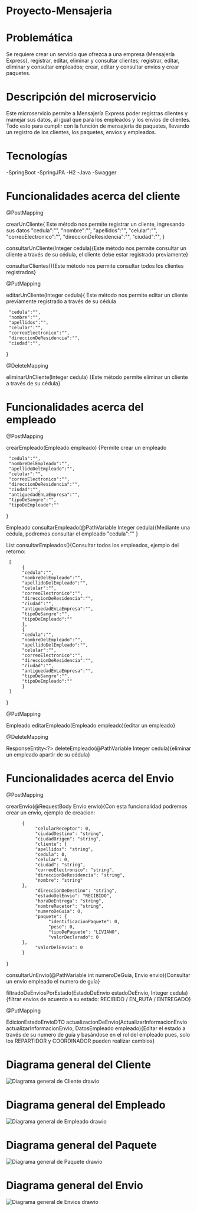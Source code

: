 # Proyecto-Mensajeria

# Problemática

Se requiere crear un servicio que ofrezca a una empresa (Mensajería Express), registrar, editar, eliminar y consultar clientes;
registrar, editar, eliminar y consultar empleados; crear, editar y consultar envios  y crear paquetes. 

# Descripción del microservicio

Este microservicio permite a Mensajería Express poder registras clientes y manejar sus datos, al igual que para los empleados y los envíos de clientes. Todo esto para cumplir con la función de mensajería de paquetes,  llevando  un registro de los clientes, los paquetes, envíos y empleados.

# Tecnologías

-SpringBoot
-SpringJPA
-H2
-Java
-Swagger

# Funcionalidades acerca del cliente

@PostMapping

crearUnCliente{ Este método nos permite registrar un cliente, ingresando sus datos
     "cedula":"",
     "nombre":"",
     "apellidos":"",
     "celular":"",
     "correoElectronico":"",
     "direccionDeResidencia":"",
     "ciudad":"",
}

consultarUnCliente(Integer cedula){Este método nos permite consultar un cliente a través de su  cédula, el cliente debe estar registrado previamente}

consultarClientes(){Este método nos permite consultar todos los clientes registrados}

@PutMapping

editarUnCliente(Integer cedula){ Este método nos permite editar un cliente previamente registrado a través de su cédula
     
     "cedula":"",
     "nombre":"",
     "apellidos":"",
     "celular":"",
     "correoElectronico":"",
     "direccionDeResidencia":"",
     "ciudad":"",
}

@DeleteMapping

eliminarUnCliente(Integer cedula) {Este método permite eliminar un cliente a través de su cédula}

# Funcionalidades acerca del empleado

@PostMapping

crearEmpleado(Empleado empleado) {Permite crear un empleado
     
     "cedula":"",
     "nombreDelEmpleado":"",
     "apellidoDelEmpleado":"",
     "celular":"",
     "correoElectronico":"",
     "direccionDeResidencia":"",
     "ciudad":"",
     "antiguedadEnLaEmpresa":"",
     "tipoDeSangre":"",
     "tipoDeEmpleado":""

}

Empleado consultarEmpleado(@PathVariable Integer cedula){Mediante una cédula, podremos consultar el empleado
     "cedula":""
}

List<Empleado> consultarEmpleados(){Consultar todos los empleados, ejemplo del retorno:
     
     [
          {
          "cedula":"",
          "nombreDelEmpleado":"",
          "apellidoDelEmpleado":"",
          "celular":"",
          "correoElectronico":"",
          "direccionDeResidencia":"",
          "ciudad":"",
          "antiguedadEnLaEmpresa":"",
          "tipoDeSangre":"",
          "tipoDeEmpleado":""
          },
          {
          "cedula":"",
          "nombreDelEmpleado":"",
          "apellidoDelEmpleado":"",
          "celular":"",
          "correoElectronico":"",
          "direccionDeResidencia":"",
          "ciudad":"",
          "antiguedadEnLaEmpresa":"",
          "tipoDeSangre":"",
          "tipoDeEmpleado":""
          }
     ]
}


@PutMapping
     
     
Empleado editarEmpleado(Empleado empleado){editar un empleado}


@DeleteMapping

ResponseEntity<?> deleteEmpleado(@PathVariable Integer cedula){eliminar un empleado apartir de su cédula}


# Funcionalidades acerca del Envio

@PostMapping

crearEnvio(@RequestBody Envio envio){Con esta funcionalidad podremos crear un envio, ejemplo de creacion:

          {
               "celularReceptor": 0,
               "ciudadDestino": "string",
               "ciudadOrigen": "string",
               "cliente": {
               "apellidos": "string",
               "cedula": 0,
               "celular": 0,
               "ciudad": "string",
               "correoElectronico": "string",
               "direccionDeResidencia": "string",
               "nombre": "string"
          },
               "direccionDeDestino": "string",
               "estadoDelEnvio": "RECIBIDO",
               "horaDeEntrega": "string",
               "nombreRecetor": "string",
               "numeroDeGuia": 0,
               "paquete": {
                    "identificacionPaquete": 0,
                    "peso": 0,
                    "tipoDePaquete": "LIVIANO",
                    "valorDeclarado": 0
          },
               "valorDelEnvio": 0
          }

}


consultarUnEnvio(@PathVariable int numeroDeGuia, Envio envio){Consultar un  envío empleado el numero de guía}

filtradoDeEnviosPorEstado(EstadoDeEnvio estadoDeEnvio, Integer cedula){filtrar envios de acuerdo a su estado: RECIBIDO / EN_RUTA / ENTREGADO}

@PutMapping

EdicionEstadoEnvioDTO actualizacionDeEnvio(ActualizarInformacionEnvio actualizarInformacionEnvio, DatosEmpleado empleado){Editar el estado a través de su numero de guía y basándose en el rol del empleado pues, solo los REPARTIDOR y COORDINADOR pueden realizar cambios}


# Diagrama general del Cliente
![Diagrama general de Cliente drawio](https://github.com/EmmanuelUs4/Proyecto-integrador/assets/120135105/5009b55a-ef1b-4d62-b3c6-b3eee3abab19)

# Diagrama general del Empleado
![Diagrama general de Empleado drawio](https://github.com/EmmanuelUs4/Proyecto-integrador/assets/120135105/754515e0-c3f5-4c73-a6a8-a8cf476f9092)

# Diagrama general del Paquete
![Diagrama general de Paquete drawio](https://github.com/EmmanuelUs4/Proyecto-integrador/assets/120135105/b9b6f2d0-2944-411b-b94e-cb5874acd4e3)

# Diagrama general del Envio
![Diagrama general de Envios drawio](https://github.com/EmmanuelUs4/Proyecto-integrador/assets/120135105/cc608cba-9b14-4f9d-a159-e41c8c1e478f)








